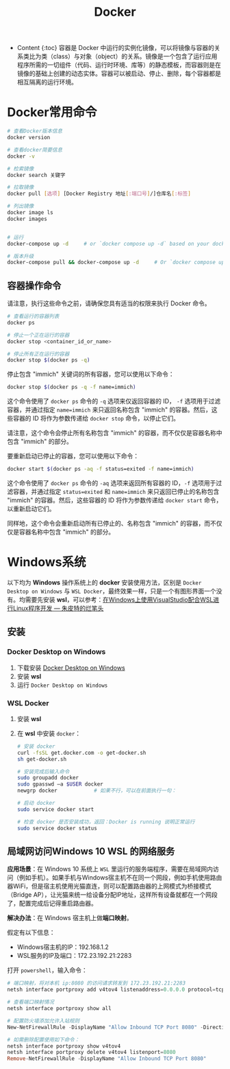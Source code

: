 ﻿---
layout:		post
category:	"soft"
title:		"Docker"

tags:		[]
---
- Content
{:toc}
容器是 Docker 中运行的实例化镜像，可以将镜像与容器的关系类比为类（class）与对象（object）的关系。镜像是一个包含了运行应用程序所需的一切组件（代码、运行时环境、库等）的静态模板，而容器则是在镜像的基础上创建的动态实体。容器可以被启动、停止、删除，每个容器都是相互隔离的运行环境。



# Docker常用命令

```bash
# 查看Docker版本信息
docker version

# 查看docker简要信息
docker -v

# 检索镜像
docker search 关键字

# 拉取镜像
docker pull [选项] [Docker Registry 地址[:端口号]/]仓库名[:标签]

# 列出镜像
docker image ls
docker images


# 运行
docker-compose up -d     # or `docker compose up -d` based on your docker-compose version

# 版本升级
docker-compose pull && docker-compose up -d     # Or `docker compose up -d`

```

## 容器操作命令

请注意，执行这些命令之前，请确保您具有适当的权限来执行 Docker 命令。



```bash
# 查看运行的容器列表
docker ps

# 停止一个正在运行的容器
docker stop <container_id_or_name>

# 停止所有正在运行的容器
docker stop $(docker ps -q)
```



停止包含 "immich" 关键词的所有容器，您可以使用以下命令：

```bash
docker stop $(docker ps -q -f name=immich)
```

这个命令使用了 `docker ps` 命令的 `-q` 选项来仅返回容器的 ID， `-f` 选项用于过滤容器，并通过指定 `name=immich` 来只返回名称包含 "immich" 的容器。然后，这些容器的 ID 将作为参数传递给 `docker stop` 命令，以停止它们。

请注意，这个命令会停止所有名称包含 "immich" 的容器，而不仅仅是容器名称中包含 "immich" 的部分。



要重新启动已停止的容器，您可以使用以下命令：

```bash
docker start $(docker ps -aq -f status=exited -f name=immich)
```

这个命令使用了 `docker ps` 命令的 `-aq` 选项来返回所有容器的 ID，`-f` 选项用于过滤容器，并通过指定 `status=exited` 和 `name=immich` 来只返回已停止的名称包含 "immich" 的容器。然后，这些容器的 ID 将作为参数传递给 `docker start` 命令，以重新启动它们。

同样地，这个命令会重新启动所有已停止的、名称包含 "immich" 的容器，而不仅仅是容器名称中包含 "immich" 的部分。





# Windows系统

以下均为 **Windows** 操作系统上的 **docker** 安装使用方法，区别是 `Docker Desktop on Windows` 与 `WSL Docker`，最终效果一样，只是一个有图形界面一个没有。均需要先安装 **wsl**，可以参考：[在Windows上使用VisualStudio配合WSL进行Linux程序开发 — 朱皮特的烂笔头](https://zhupite.com/program/develop-linux-app-using-visualstudio-wsl-on-windows.html)

## 安装

### Docker Desktop on Windows

1. 下载安装   [Docker Desktop on Windows](https://docs.docker.com/desktop/install/windows-install/) 
2. 安装 **wsl**
3. 运行  `Docker Desktop on Windows` 



### WSL Docker 

1. 安装 **wsl** 

2. 在 **wsl** 中安装 `docker`：

   ```bash
   # 安装 docker
   curl -fsSL get.docker.com -o get-docker.sh
   sh get-docker.sh
   
   # 安装完成后输入命令
   sudo groupadd docker
   sudo gpasswd –a $USER docker
   newgrp docker			# 如果不行，可以在前面执行一句： 
   
   # 启动 docker
   sudo service docker start
   
   # 检查 docker 是否安装成功，返回：Docker is running 说明正常运行
   sudo service docker status
   ```



## 局域网访问Windows 10 WSL 的网络服务

**应用场景**：在 Windows 10 系统上 `WSL` 里运行的服务端程序，需要在局域网内访问（例如手机）。如果手机与Windows宿主机不在同一个网段，例如手机使用路由器WiFi，但是宿主机使用光猫直连，则可以配置路由器的上网模式为桥接模式（Bridge AP），让光猫来统一给设备分配IP地址，这样所有设备就都在一个网段了，配置完成后记得重启路由器。



**解决办法**：在 Windows 宿主机上做**端口映射**。

假定有以下信息：

- Windows宿主机的IP：192.168.1.2
- WSL服务的IP及端口：172.23.192.21:2283

打开 `powershell`，输入命令：

```powershell
# 端口映射，将对本机 ip:8080 的访问请求转发到 172.23.192.21:2283
netsh interface portproxy add v4tov4 listenaddress=0.0.0.0 protocol=tcp listenport=8080 connectport=2283 connectaddress=172.23.192.21

# 查看端口映射情况
netsh interface portproxy show all

# 配置防火墙添加允许入站规则
New-NetFirewallRule -DisplayName "Allow Inbound TCP Port 8080" -Direction Inbound -Action Allow -Protocol TCP -LocalPort 8080

# 如需删除配置使用如下命令：
netsh interface portproxy show v4tov4
netsh interface portproxy delete v4tov4 listenport=8080
Remove-NetFirewallRule -DisplayName "Allow Inbound TCP Port 8080"
```
